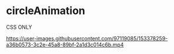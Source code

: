 # circleAnimation
CSS ONLY

https://user-images.githubusercontent.com/97119085/153378259-a36b0573-3c2e-45a8-89bf-2a1d3c014c6b.mp4


